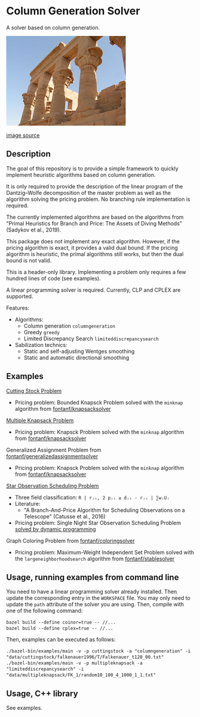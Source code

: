 # Column Generation Solver

A solver based on column generation.

![columngeneration](img/columngeneration.jpg?raw=true "columngeneration")

[image source](https://commons.wikimedia.org/wiki/File:ColonnesPavillonTrajan.jpg)

## Description

The goal of this repository is to provide a simple framework to quickly implement heuristic algorithms based on column generation.

It is only required to provide the description of the linear program of the Dantzig–Wolfe decomposition of the master problem as well as the algorithm solving the pricing problem.
No branching rule implementation is required.

The currently implemented algorithms are based on the algorithms from "Primal Heuristics for Branch and Price: The Assets of Diving Methods" (Sadykov et al., 2019).

This package does not implement any exact algorithm. However, if the pricing algorithm is exact, it provides a valid dual bound.
If the pricing algorithm is heuristic, the primal algorithms still works, but then the dual bound is not valid.

This is a header-only library. Implementing a problem only requires a few hundred lines of code (see examples).

A linear programming solver is required. Currently, CLP and CPLEX are supported.

Features:
* Algorithms:
  * Column generation `columngeneration`
  * Greedy `greedy`
  * Limited Discrepancy Search `limiteddiscrepancysearch`
* Sabilization technics:
  * Static and self-adjusting Wentges smoothing
  * Static and automatic directional smoothing

## Examples

[Cutting Stock Problem](examples/cuttingstock.hpp)
* Pricing problem: Bounded Knapsck Problem solved with the `minknap` algorithm from [fontanf/knapsacksolver](https://github.com/fontanf/knapsacksolver)

[Multiple Knapsack Problem](examples/multipleknapsack.hpp)
* Pricing problem: Knapsck Problem solved with the `minknap` algorithm from [fontanf/knapsacksolver](https://github.com/fontanf/knapsacksolver)

Generalized Assignment Problem from [fontanf/generalizedassignmentsolver](https://github.com/fontanf/generalizedassignmentsolver/blob/master/generalizedassignmentsolver/algorithms/columngeneration.cpp)
* Pricing problem: Knapsck Problem solved with the `minknap` algorithm from [fontanf/knapsacksolver](https://github.com/fontanf/knapsacksolver)

<!--Geometrical Cutting Stock and Variable-sized Bin Packing Problems from [fontanf/packingsolver](https://github.com/fontanf/packingsolver)-->
<!--* Pricing problem: Geometrical Knapsack Problems solved with the algorithms from the same repository-->

[Star Observation Scheduling Problem](examples/starobservationscheduling.hpp)
* Three field classification: `R | rⱼᵢ, 2 pⱼᵢ ≥ dⱼᵢ - rⱼᵢ | ∑wⱼUⱼ`
* Literature:
  * "A Branch-And-Price Algorithm for Scheduling Observations on a Telescope" (Catusse et al., 2016)
* Pricing problem: Single Night Star Observation Scheduling Problem [solved by dynamic programming](examples/pricingsolver/singlenightstarobservationscheduling.hpp)

Graph Coloring Problem from [fontanf/coloringsolver](https://github.com/fontanf/coloringsolver/blob/master/coloringsolver/algorithms/columngeneration.cpp)
* Pricing problem: Maximum-Weight Independent Set Problem solved with the `largeneighborhoodsearch` algorithm from [fontanf/stablesolver](https://github.com/fontanf/stablesolver)

## Usage, running examples from command line

You need to have a linear programming solver already installed. Then update the corresponding entry in the `WORKSPACE` file. You may only need to update the `path` attribute of the solver you are using. Then, compile with one of the following command:
```shell
bazel build --define coinor=true -- //...
bazel build --define cplex=true -- //...
```

Then, examples can be executed as follows:
```shell
./bazel-bin/examples/main -v -p cuttingstock -a "columngeneration" -i "data/cuttingstock/falkenauer1996/T/Falkenauer_t120_00.txt"
./bazel-bin/examples/main -v -p multipleknapsack -a "limiteddiscrepancysearch" -i "data/multipleknapsack/FK_1/random10_100_4_1000_1_1.txt"
```

## Usage, C++ library

See examples.

